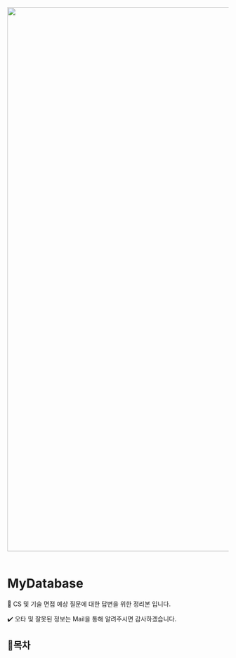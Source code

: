 <div align="center">
  
<img width="1237" alt="스크린샷 2022-11-07 오후 4 51 42" src="https://user-images.githubusercontent.com/81874493/200258634-880386eb-46c0-4f4d-b970-ad82a43dc774.png">

</div>

<br>
	
# MyDatabase

📝 CS 및 기술 면접 예상 질문에 대한 답변을 위한 정리본 입니다.

✔️ 오타 및 잘못된 정보는 Mail을 통해 알려주시면 감사하겠습니다.


## 📃목차


